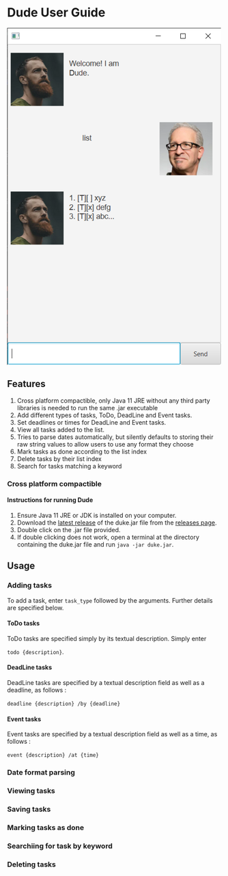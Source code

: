 # Dude User Guide

![Image of UI](./Ui.png)
## Features
1. Cross platform compactible, only Java 11 JRE without any third party libraries is needed to run the same .jar executable
2. Add different types of tasks, ToDo, DeadLine and Event tasks.
3. Set deadlines or times for DeadLine and Event tasks.
4. View all tasks added to the list.
5. Tries to parse dates automatically, but silently defaults to storing their raw string values to allow users to use any format they choose
6. Mark tasks as done according to the list index
7. Delete tasks by their list index
8. Search for tasks matching a keyword


### Cross platform compactible

#### Instructions for running Dude
1. Ensure Java 11 JRE or JDK is installed on your computer.
2. Download the [latest release](https://github.com/mingyi456/ip/releases/download/A-Release/duke.jar) of the duke.jar file from the [releases page](https://github.com/mingyi456/ip/releases).
3. Double click on the .jar file provided. 
4. If double clicking does not work, open a terminal at the directory containing the duke.jar file and run `java -jar duke.jar`.

## Usage

### Adding tasks

To add a task, enter `task_type` followed by the arguments. Further details are specified below.

#### ToDo tasks

ToDo tasks are specified simply by its textual description. Simply enter 

`todo {description}`.

#### DeadLine tasks

DeadLine tasks are specified by a textual description field as well as a deadline, as follows : 

`deadline {description} /by {deadline}`

#### Event tasks

Event tasks are specified by a textual description field as well as a time, as follows : 

`event {description} /at {time}`

### Date format parsing 


### Viewing tasks


### Saving tasks


### Marking tasks as done


### Searchiing for task by keyword


### Deleting tasks



